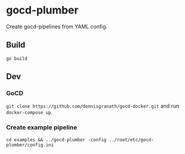 # gocd-plumber
Create gocd-pipelines from YAML config.

## Build
`go build`

## Dev
### GoCD
`git clone https://github.com/dennisgranath/gocd-docker.git` and run `docker-compose up`.

### Create example pipeline
`cd examples && ../gocd-plumber -config ../root/etc/gocd-plumber/config.ini`


